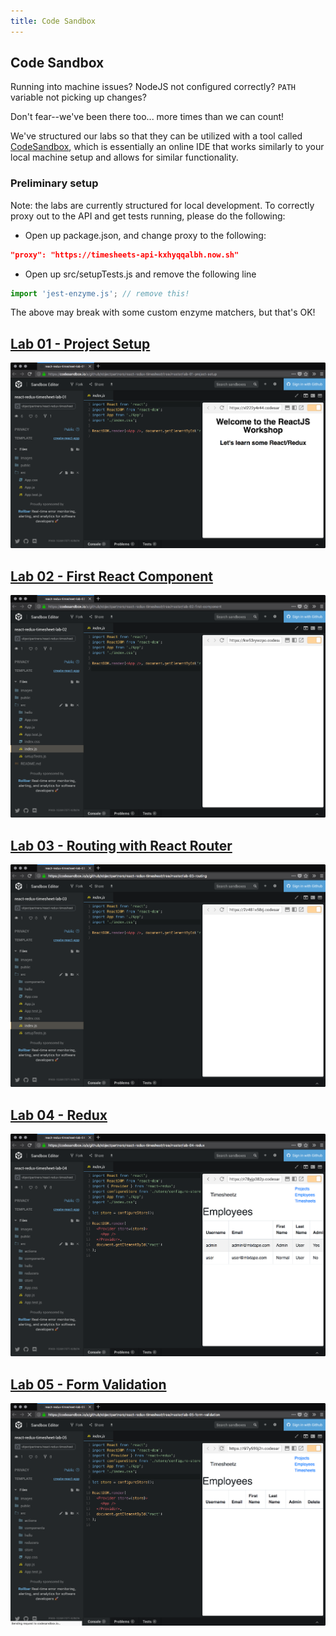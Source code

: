 ```yaml
---
title: Code Sandbox
---
```


## Code Sandbox

Running into machine issues? NodeJS not configured correctly? `PATH` variable not picking up changes?

Don't fear--we've been there too... more times than we can count!

We've structured our labs so that they can be utilized with a tool called [CodeSandbox][codesandbox], which is essentially an online IDE that works similarly to your local machine setup and allows for similar functionality.

### Preliminary setup

Note: the labs are currently structured for local development. To correctly proxy out to the API and get tests running, please do the following:

- Open up package.json, and change proxy to the following:

```json:title=package.json
"proxy": "https://timesheets-api-kxhyqqalbh.now.sh"
```

- Open up src/setupTests.js and remove the following line

```js:title=src/setupTests.js
import 'jest-enzyme.js'; // remove this!
```

The above may break with some custom enzyme matchers, but that's OK!

## [Lab 01 - Project Setup][lab-01]

[![Lab 01](./images/code-sandbox/lab-01.png)][lab-01]

## [Lab 02 - First React Component][lab-02]

[![Lab 02](./images/code-sandbox/lab-02.png)][lab-02]

## [Lab 03 - Routing with React Router][lab-03]

[![Lab 03](./images/code-sandbox/lab-03.png)][lab-03]

## [Lab 04 - Redux][lab-04]

[![Lab 04](./images/code-sandbox/lab-04.png)][lab-04]

## [Lab 05 - Form Validation][lab-05]

[![Lab 05](./images/code-sandbox/lab-05.png)][lab-05]

[codesandbox]: https://codesandbox.com

[lab-01]: https://codesandbox.io/s/github/objectpartners/react-redux-timesheet/tree/master/lab-01-project-setup
[lab-02]: https://codesandbox.io/s/github/objectpartners/react-redux-timesheet/tree/master/lab-02-first-component
[lab-03]: https://codesandbox.io/s/github/objectpartners/react-redux-timesheet/tree/master/lab-03-routing
[lab-04]: https://codesandbox.io/s/github/objectpartners/react-redux-timesheet/tree/master/lab-04-redux
[lab-05]: https://codesandbox.io/s/github/objectpartners/react-redux-timesheet/tree/master/lab-05-form-validation
